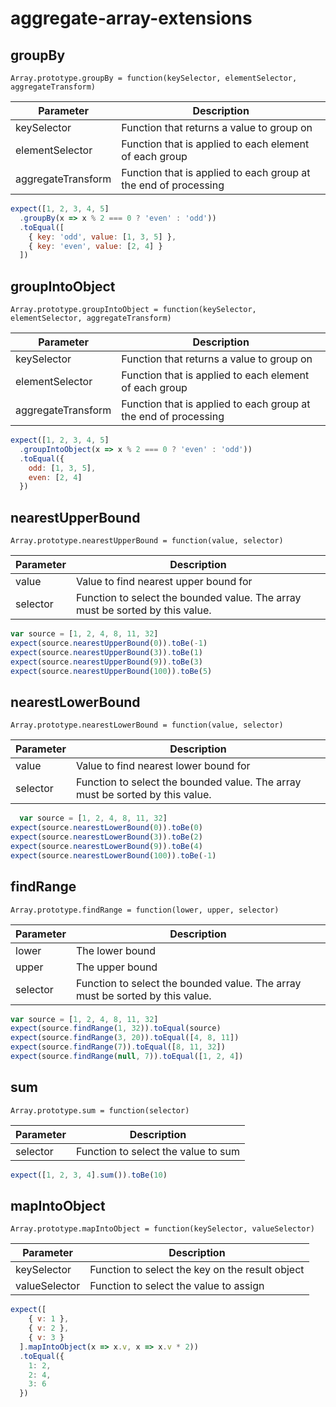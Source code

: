 # aggregate-array-extensions

## groupBy

    Array.prototype.groupBy = function(keySelector, elementSelector, aggregateTransform)

Parameter|Description
-|-
keySelector|Function that returns a value to group on
elementSelector|Function that is applied to each element of each group
aggregateTransform|Function that is applied to each group at the end of processing

```Javascript
expect([1, 2, 3, 4, 5]
  .groupBy(x => x % 2 === 0 ? 'even' : 'odd'))
  .toEqual([
    { key: 'odd', value: [1, 3, 5] },
    { key: 'even', value: [2, 4] }
  ])
```

## groupIntoObject

    Array.prototype.groupIntoObject = function(keySelector, elementSelector, aggregateTransform)

Parameter|Description
-|-
keySelector|Function that returns a value to group on
elementSelector|Function that is applied to each element of each group
aggregateTransform|Function that is applied to each group at the end of processing

```Javascript
expect([1, 2, 3, 4, 5]
  .groupIntoObject(x => x % 2 === 0 ? 'even' : 'odd'))
  .toEqual({ 
    odd: [1, 3, 5],
    even: [2, 4]
  })
```

## nearestUpperBound

    Array.prototype.nearestUpperBound = function(value, selector)

Parameter|Description
-|-
value|Value to find nearest upper bound for
selector|Function to select the bounded value. The array must be sorted by this value.

```Javascript
var source = [1, 2, 4, 8, 11, 32]
expect(source.nearestUpperBound(0)).toBe(-1)
expect(source.nearestUpperBound(3)).toBe(1)
expect(source.nearestUpperBound(9)).toBe(3)
expect(source.nearestUpperBound(100)).toBe(5)
```

## nearestLowerBound
    Array.prototype.nearestLowerBound = function(value, selector)

Parameter|Description
-|-
value|Value to find nearest lower bound for
selector|Function to select the bounded value. The array must be sorted by this value.

```Javascript
  var source = [1, 2, 4, 8, 11, 32]
expect(source.nearestLowerBound(0)).toBe(0)
expect(source.nearestLowerBound(3)).toBe(2)
expect(source.nearestLowerBound(9)).toBe(4)
expect(source.nearestLowerBound(100)).toBe(-1)
```

## findRange

    Array.prototype.findRange = function(lower, upper, selector)

Parameter|Description
-|-
lower|The lower bound
upper|The upper bound
selector|Function to select the bounded value. The array must be sorted by this value.

```Javascript
var source = [1, 2, 4, 8, 11, 32]
expect(source.findRange(1, 32)).toEqual(source)
expect(source.findRange(3, 20)).toEqual([4, 8, 11])
expect(source.findRange(7)).toEqual([8, 11, 32])
expect(source.findRange(null, 7)).toEqual([1, 2, 4])
```

## sum

    Array.prototype.sum = function(selector)

Parameter|Description
-|-
selector|Function to select the value to sum

```Javascript
expect([1, 2, 3, 4].sum()).toBe(10)
```

## mapIntoObject

    Array.prototype.mapIntoObject = function(keySelector, valueSelector)

Parameter|Description
-|-
keySelector|Function to select the key on the result object
valueSelector|Function to select the value to assign

```Javascript
expect([
    { v: 1 },
    { v: 2 },
    { v: 3 }
  ].mapIntoObject(x => x.v, x => x.v * 2))
  .toEqual({
    1: 2,
    2: 4,
    3: 6
  })
```